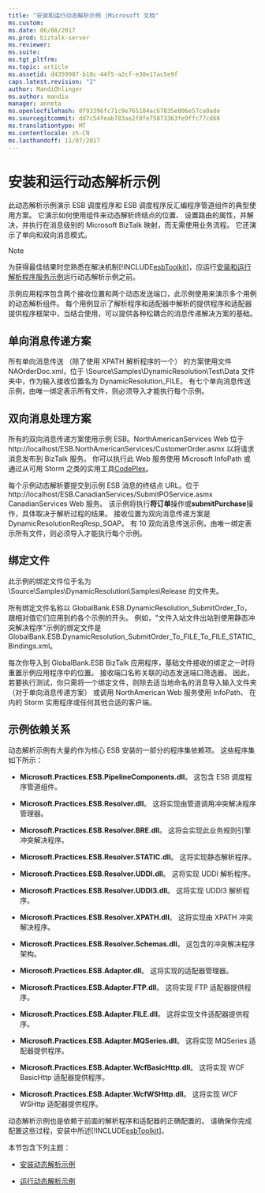```yaml
---
title: "安装和运行动态解析示例 |Microsoft 文档"
ms.custom: 
ms.date: 06/08/2017
ms.prod: biztalk-server
ms.reviewer: 
ms.suite: 
ms.tgt_pltfrm: 
ms.topic: article
ms.assetid: d4359987-b18c-44f5-a2cf-e30e17ac5e9f
caps.latest.revision: "2"
author: MandiOhlinger
ms.author: mandia
manager: anneta
ms.openlocfilehash: 0f93396fc71c9e765104ac67835e006e57ca0ade
ms.sourcegitcommit: dd7c54feab783ae2f8fe75873363fe9ffc77cd66
ms.translationtype: MT
ms.contentlocale: zh-CN
ms.lasthandoff: 11/07/2017
---
```

# <a name="installing-and-running-the-dynamic-resolution-sample"></a>安装和运行动态解析示例
此动态解析示例演示 ESB 调度程序和 ESB 调度程序反汇编程序管道组件的典型使用方案。 它演示如何使用组件来动态解析终结点的位置、 设置路由的属性，并解决，并执行在消息级别的 Microsoft BizTalk 映射，而无需使用业务流程。 它还演示了单向和双向消息模式。  
  
> [!NOTE]
>  为获得最佳结果时您熟悉在解决机制[!INCLUDE[esbToolkit](../includes/esbtoolkit-md.md)]，应运行[安装和运行解析程序服务示例](../esb-toolkit/installing-and-running-the-resolver-service-sample.md)运行动态解析示例之前。  
  
 示例应用程序包含两个接收位置和两个动态发送端口，此示例使用来演示多个用例的动态解析组件。 每个用例显示了解析程序和适配器中解析的提供程序和适配器提供程序框架中，当结合使用，可以提供各种松耦合的消息传递解决方案的基础。  
  
## <a name="one-way-messaging-scenarios"></a>单向消息传递方案  
 所有单向消息传送 （除了使用 XPATH 解析程序的一个） 的方案使用文件 NAOrderDoc.xml，位于 \Source\Samples\DynamicResolution\Test\Data 文件夹中，作为输入接收位置名为 DynamicResolution_FILE。 有七个单向消息传送示例，由唯一绑定表示所有文件，则必须导入才能执行每个示例。  
  
## <a name="two-way-messaging-scenarios"></a>双向消息处理方案  
 所有的双向消息传递方案使用示例 ESB。NorthAmericanServices Web 位于 http://localhost/ESB.NorthAmericanServices/CustomerOrder.asmx 以将请求消息发布到 BizTalk 服务。 你可以执行此 Web 服务使用 Microsoft InfoPath 或通过从可用 Storm 之类的实用工具[CodePlex](http://go.microsoft.com/fwlink/?LinkID=187762&clcid=0x409)。  
  
 每个示例动态解析要提交到示例 ESB 消息的终结点 URL。位于 http://localhost/ESB.CanadianServices/SubmitPOService.asmx CanadianServices Web 服务。 该示例将执行**将订单**操作或**submitPurchase**操作，具体取决于解析过程的结果。 接收位置为双向消息传递方案是 DynamicResolutionReqResp_SOAP。 有 10 双向消息传送示例，由唯一绑定表示所有文件，则必须导入才能执行每个示例。  
  
## <a name="binding-files"></a>绑定文件  
 此示例的绑定文件位于名为 \Source\Samples\DynamicResolution\Samples\Release 的文件夹。  
  
 所有绑定文件名称以 GlobalBank.ESB.DynamicResolution_SubmitOrder_To，跟相对值它们应用到的各个示例的开头。 例如，"文件入站文件出站到使用静态冲突解决程序"示例的绑定文件是 GlobalBank.ESB.DynamicResolution_SubmitOrder_To_FILE_To_FILE_STATIC_Bindings.xml。  
  
 每次你导入到 GlobalBank.ESB BizTalk 应用程序，基础文件接收的绑定之一时将重置示例应用程序中的位置。 接收端口名称关联的动态发送端口筛选器。 因此，若要执行测试，你只需将一个绑定文件，则除去适当地命名的消息导入输入文件夹 （对于单向消息传递方案） 或调用 NorthAmerican Web 服务使用 InfoPath、 在内的 Storm 实用程序或任何其他合适的客户端。  
  
## <a name="sample-dependencies"></a>示例依赖关系  
 动态解析示例有大量的作为核心 ESB 安装的一部分的程序集依赖项。 这些程序集如下所示：  
  
-   **Microsoft.Practices.ESB.PipelineComponents.dll**。 这包含 ESB 调度程序管道组件。  
  
-   **Microsoft.Practices.ESB.Resolver.dll**。 这将实现由管道调用冲突解决程序管理器。  
  
-   **Microsoft.Practices.ESB.Resolver.BRE.dll**。 这将会实现此业务规则引擎冲突解决程序。  
  
-   **Microsoft.Practices.ESB.Resolver.STATIC.dll**。 这将实现静态解析程序。  
  
-   **Microsoft.Practices.ESB.Resolver.UDDI.dll**。 这将实现 UDDI 解析程序。  
  
-   **Microsoft.Practices.ESB.Resolver.UDDI3.dll**。 这将实现 UDDI3 解析程序。  
  
-   **Microsoft.Practices.ESB.Resolver.XPATH.dll**。 这将实现由 XPATH 冲突解决程序。  
  
-   **Microsoft.Practices.ESB.Resolver.Schemas.dll**。 这包含的冲突解决程序架构。  
  
-   **Microsoft.Practices.ESB.Adapter.dll**。 这将实现的适配器管理器。  
  
-   **Microsoft.Practices.ESB.Adapter.FTP.dll**。 这将实现 FTP 适配器提供程序。  
  
-   **Microsoft.Practices.ESB.Adapter.FILE.dll**。 这将实现文件适配器提供程序。  
  
-   **Microsoft.Practices.ESB.Adapter.MQSeries.dll**。 这将实现 MQSeries 适配器提供程序。  
  
-   **Microsoft.Practices.ESB.Adapter.WcfBasicHttp.dll**。 这将实现 WCF BasicHttp 适配器提供程序。  
  
-   **Microsoft.Practices.ESB.Adapter.WcfWSHttp.dll**。 这将实现 WCF WSHttp 适配器提供程序。  
  
 动态解析示例也是依赖于前面的解析程序和适配器的正确配置的。 请确保你完成配置这些过程，安装中所述[!INCLUDE[esbToolkit](../includes/esbtoolkit-md.md)]。  
  
 本节包含下列主题：  
  
-   [安装动态解析示例](../esb-toolkit/installing-the-dynamic-resolution-sample.md)  
  
-   [运行动态解析示例](../esb-toolkit/running-the-dynamic-resolution-sample.md)
